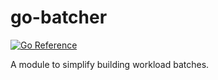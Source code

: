 # go-batcher

[![Go Reference](https://pkg.go.dev/badge/github.com/jasonhancock/go-batcher.svg)](https://pkg.go.dev/github.com/jasonhancock/go-batcher)

A module to simplify building workload batches.
